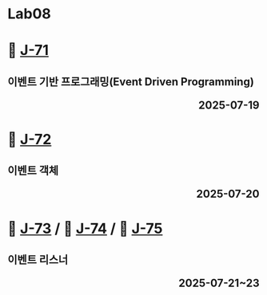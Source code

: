 # Lab08

# 📖 [J-71](./J_71.md)
**이벤트 기반 프로그래밍(Event Driven Programming)** <p align='right'>2025-07-19</p>
---
# 📖 [J-72](./J_72.md)
**이벤트 객체** <p align='right'>2025-07-20</p>
---
# 📖 [J-73](./J_73.md) / 📖 [J-74](./J_74.md) / 📖 [J-75](./J_75.md)
**이벤트 리스너** <p align='right'>2025-07-21~23</p>
---
